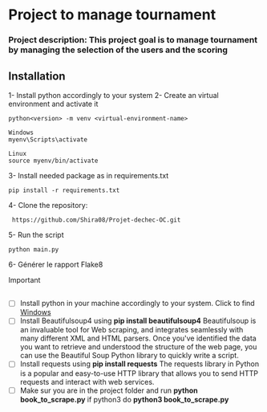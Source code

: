 #  Project to manage tournament
### Project description: This project goal is to manage tournament by managing the selection of the users and the scoring

## Installation
1- Install python accordingly to your system
2- Create an virtual environment and activate it 
```
python<version> -m venv <virtual-environment-name>

Windows
myenv\Scripts\activate

Linux
source myenv/bin/activate
```
3- Install needed package as in requirements.txt
```
pip install -r requirements.txt
```
4- Clone the repository:
```
 https://github.com/Shira08/Projet-dechec-OC.git
```
5- Run the script
```
python main.py
```
6- Générer le rapport Flake8

> [!Important]
> ## 
> - [ ] Install python in your machine accordingly to your system. Click to find [Windows](https://www.python.org/downloads/windows/) 
> - [ ] Install Beautifulsoup4 using **pip install beautifulsoup4**
>       Beautifulsoup is an invaluable tool for Web scraping, and integrates seamlessly with many
>       different XML and HTML parsers. Once you've identified the data you want to retrieve and 
>       understood the structure of the web page, you can use the Beautiful Soup Python library
>       to quickly write a script.
> - [ ] Install requests using **pip install requests**
>       The requests library in Python is a popular and easy-to-use HTTP library that allows
>       you to send HTTP requests and interact with web services.
> - [ ] Make sur you are in the project folder and run **python book_to_scrape.py** if python3 do **python3 book_to_scrape.py**

